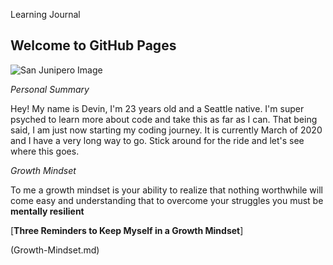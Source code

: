 Learning Journal 
## Welcome to GitHub Pages

![San Junipero Image](https://i.redd.it/avhv5tk0a46y.jpg)

_Personal Summary_ 

Hey! My name is Devin, I'm 23 years old and a Seattle native. I'm super psyched to learn more about code and take this as far as I can. That being said, I am just now starting my coding journey. It is currently March of 2020 and I have a very long way to go. Stick around for the ride and let's see where this goes.

_Growth Mindset_

To me a growth mindset is your ability to realize that nothing worthwhile will come easy and understanding that to overcome your struggles you must be **mentally resilient**

[**Three Reminders to Keep Myself in a Growth Mindset**]

(Growth-Mindset.md)

